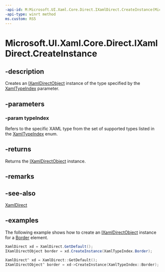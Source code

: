 ```yaml
---
-api-id: M:Microsoft.UI.Xaml.Core.Direct.IXamlDirect.CreateInstance(Microsoft.UI.Xaml.Core.Direct.XamlTypeIndex)
-api-type: winrt method
ms.custom: RS5
---
```


<!-- Method syntax.
public XamlDirectObject IXamlDirect.CreateInstance(XamlTypeIndex typeIndex)
-->

# Microsoft.UI.Xaml.Core.Direct.IXamlDirect.CreateInstance

## -description

Creates an [IXamlDirectObject](ixamldirectobject.md) instance of the type specified by the [XamlTypeIndex](xamltypeindex.md) parameter.

## -parameters

### -param typeIndex

Refers to the specific XAML type from the set of supported types listed in the [XamlTypeIndex](xamltypeindex.md) enum.

## -returns

Returns the [IXamlDirectObject](ixamldirectobject.md) instance.

## -remarks

## -see-also

[XamlDirect](xamldirect.md)

## -examples

The following example shows how to create an [IXamlDirectObject](ixamldirectobject.md) instance for a [Border](../windows.ui.xaml.controls/border.md) element. 

```C#
XamlDirect xd = XamlDirect.GetDefault();
IXamlDirectObject border = xd.CreateInstance(XamlTypeIndex.Border);
```

```CPP
XamlDirect^ xd = XamlDirect::GetDefault();
IXamlDirectObject^ border = xd->CreateInstance(XamlTypeIndex::Border);
```
